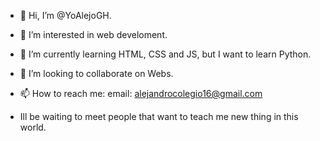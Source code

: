 - 👋 Hi, I’m @YoAlejoGH.
- 👀 I’m interested in web develoment.
- 🌱 I’m currently learning HTML, CSS and JS, but I want to learn Python.
- 💞️ I’m looking to collaborate on Webs.
- 📫 How to reach me: email: alejandrocolegio16@gmail.com

- Ill be waiting to meet people that want to teach me new thing in this world.

<!---
YoAlejoGH/YoAlejoGH is a ✨ special ✨ repository because its `README.md` (this file) appears on your GitHub profile.
You can click the Preview link to take a look at your changes.
--->
